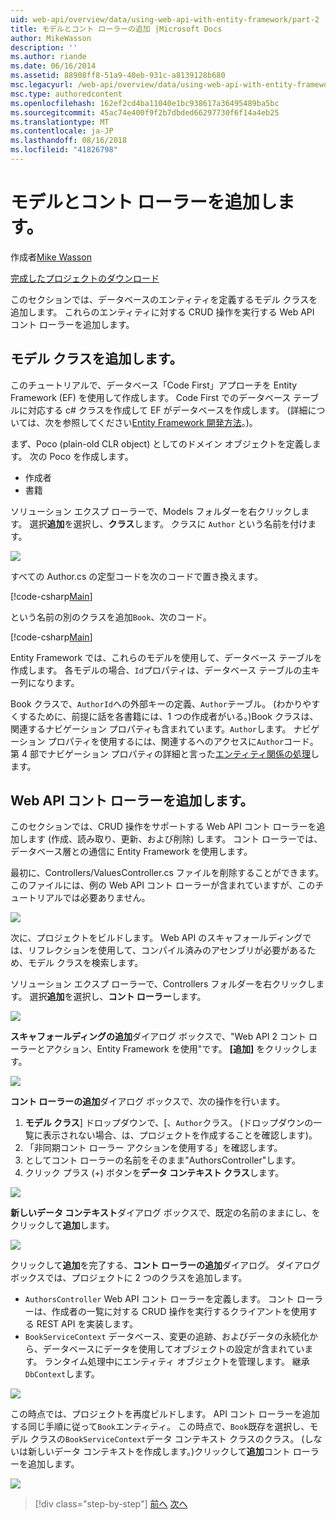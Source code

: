 ```yaml
---
uid: web-api/overview/data/using-web-api-with-entity-framework/part-2
title: モデルとコント ローラーの追加 |Microsoft Docs
author: MikeWasson
description: ''
ms.author: riande
ms.date: 06/16/2014
ms.assetid: 88908ff8-51a9-40eb-931c-a8139128b680
msc.legacyurl: /web-api/overview/data/using-web-api-with-entity-framework/part-2
msc.type: authoredcontent
ms.openlocfilehash: 162ef2cd4ba11040e1bc938617a36495489ba5bc
ms.sourcegitcommit: 45ac74e400f9f2b7dbded66297730f6f14a4eb25
ms.translationtype: MT
ms.contentlocale: ja-JP
ms.lasthandoff: 08/16/2018
ms.locfileid: "41826798"
---
```

<a name="add-models-and-controllers"></a>モデルとコント ローラーを追加します。
====================
作成者[Mike Wasson](https://github.com/MikeWasson)

[完成したプロジェクトのダウンロード](https://github.com/MikeWasson/BookService)

このセクションでは、データベースのエンティティを定義するモデル クラスを追加します。 これらのエンティティに対する CRUD 操作を実行する Web API コント ローラーを追加します。

## <a name="add-model-classes"></a>モデル クラスを追加します。

このチュートリアルで、データベース「Code First」アプローチを Entity Framework (EF) を使用して作成します。 Code First でのデータベース テーブルに対応する c# クラスを作成して EF がデータベースを作成します。 (詳細については、次を参照してください[Entity Framework 開発方法](https://msdn.microsoft.com/library/ms178359%28v=vs.110%29.aspx#dbfmfcf)。)。

まず、Poco (plain-old CLR object) としてのドメイン オブジェクトを定義します。 次の Poco を作成します。

- 作成者
- 書籍

ソリューション エクスプ ローラーで、Models フォルダーを右クリックします。 選択**追加**を選択し、**クラス**します。 クラスに `Author` という名前を付けます。

![](part-2/_static/image1.png)

すべての Author.cs の定型コードを次のコードで置き換えます。

[!code-csharp[Main](part-2/samples/sample1.cs)]

という名前の別のクラスを追加`Book`、次のコード。

[!code-csharp[Main](part-2/samples/sample2.cs)]

Entity Framework では、これらのモデルを使用して、データベース テーブルを作成します。 各モデルの場合、`Id`プロパティは、データベース テーブルの主キー列になります。

Book クラスで、`AuthorId`への外部キーの定義、`Author`テーブル。 (わかりやすくするために、前提に話を各書籍には、1 つの作成者がいる。)Book クラスは、関連するナビゲーション プロパティも含まれています。`Author`します。 ナビゲーション プロパティを使用するには、関連するへのアクセスに`Author`コード。 第 4 部でナビゲーション プロパティの詳細と言った[エンティティ関係の処理](part-4.md)します。

## <a name="add-web-api-controllers"></a>Web API コント ローラーを追加します。

このセクションでは、CRUD 操作をサポートする Web API コント ローラーを追加します (作成、読み取り、更新、および削除) します。 コント ローラーでは、データベース層との通信に Entity Framework を使用します。

最初に、Controllers/ValuesController.cs ファイルを削除することができます。 このファイルには、例の Web API コント ローラーが含まれていますが、このチュートリアルでは必要ありません。

![](part-2/_static/image2.png)

次に、プロジェクトをビルドします。 Web API のスキャフォールディングでは、リフレクションを使用して、コンパイル済みのアセンブリが必要があるため、モデル クラスを検索します。

ソリューション エクスプ ローラーで、Controllers フォルダーを右クリックします。 選択**追加**を選択し、**コント ローラー**します。

![](part-2/_static/image3.png)

**スキャフォールディングの追加**ダイアログ ボックスで、"Web API 2 コント ローラーとアクション、Entity Framework を使用"です。 **[追加]** をクリックします。

![](part-2/_static/image4.png)

**コント ローラーの追加**ダイアログ ボックスで、次の操作を行います。

1. **モデル クラス**] ドロップダウンで、[、`Author`クラス。 (ドロップダウンの一覧に表示されない場合、は、プロジェクトを作成することを確認します)。
2. 「非同期コント ローラー アクションを使用する」を確認します。
3. としてコント ローラーの名前をそのまま&quot;AuthorsController&quot;します。
4. クリック プラス (+) ボタンを**データ コンテキスト クラス**します。

![](part-2/_static/image5.png)

**新しいデータ コンテキスト**ダイアログ ボックスで、既定の名前のままにし、をクリックして**追加**します。

![](part-2/_static/image6.png)

クリックして**追加**を完了する、**コント ローラーの追加**ダイアログ。 ダイアログ ボックスでは、プロジェクトに 2 つのクラスを追加します。

- `AuthorsController` Web API コント ローラーを定義します。 コント ローラーは、作成者の一覧に対する CRUD 操作を実行するクライアントを使用する REST API を実装します。
- `BookServiceContext` データベース、変更の追跡、およびデータの永続化から、データベースにデータを使用してオブジェクトの設定が含まれています。 ランタイム処理中にエンティティ オブジェクトを管理します。 継承`DbContext`します。

![](part-2/_static/image7.png)

この時点では、プロジェクトを再度ビルドします。 API コント ローラーを追加する同じ手順に従って`Book`エンティティ。 この時点で、`Book`既存を選択し、モデル クラスの`BookServiceContext`データ コンテキスト クラスのクラス。 (しないは新しいデータ コンテキストを作成します。)クリックして**追加**コント ローラーを追加します。

![](part-2/_static/image8.png)

> [!div class="step-by-step"]
> [前へ](part-1.md)
> [次へ](part-3.md)
